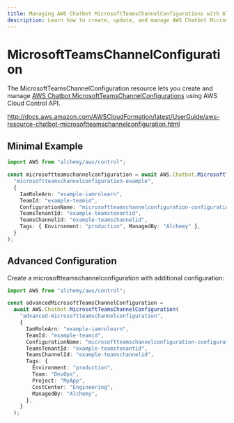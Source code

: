 ```yaml
---
title: Managing AWS Chatbot MicrosoftTeamsChannelConfigurations with Alchemy
description: Learn how to create, update, and manage AWS Chatbot MicrosoftTeamsChannelConfigurations using Alchemy Cloud Control.
---
```


# MicrosoftTeamsChannelConfiguration

The MicrosoftTeamsChannelConfiguration resource lets you create and manage [AWS Chatbot MicrosoftTeamsChannelConfigurations](https://docs.aws.amazon.com/chatbot/latest/userguide/) using AWS Cloud Control API.

http://docs.aws.amazon.com/AWSCloudFormation/latest/UserGuide/aws-resource-chatbot-microsoftteamschannelconfiguration.html

## Minimal Example

```ts
import AWS from "alchemy/aws/control";

const microsoftteamschannelconfiguration = await AWS.Chatbot.MicrosoftTeamsChannelConfiguration(
  "microsoftteamschannelconfiguration-example",
  {
    IamRoleArn: "example-iamrolearn",
    TeamId: "example-teamid",
    ConfigurationName: "microsoftteamschannelconfiguration-configuration",
    TeamsTenantId: "example-teamstenantid",
    TeamsChannelId: "example-teamschannelid",
    Tags: { Environment: "production", ManagedBy: "Alchemy" },
  }
);
```

## Advanced Configuration

Create a microsoftteamschannelconfiguration with additional configuration:

```ts
import AWS from "alchemy/aws/control";

const advancedMicrosoftTeamsChannelConfiguration =
  await AWS.Chatbot.MicrosoftTeamsChannelConfiguration(
    "advanced-microsoftteamschannelconfiguration",
    {
      IamRoleArn: "example-iamrolearn",
      TeamId: "example-teamid",
      ConfigurationName: "microsoftteamschannelconfiguration-configuration",
      TeamsTenantId: "example-teamstenantid",
      TeamsChannelId: "example-teamschannelid",
      Tags: {
        Environment: "production",
        Team: "DevOps",
        Project: "MyApp",
        CostCenter: "Engineering",
        ManagedBy: "Alchemy",
      },
    }
  );
```

